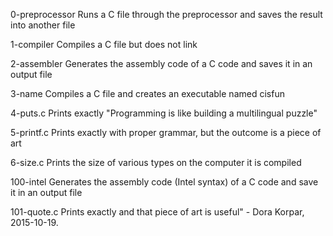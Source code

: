 0-preprocessor		Runs a C file through the preprocessor and saves the result into another file

1-compiler		Compiles a C file but does not link

2-assembler		Generates the assembly code of a C code and saves it in an output file

3-name			Compiles a C file and creates an executable named cisfun

4-puts.c		Prints exactly "Programming is like building a multilingual puzzle"

5-printf.c		Prints exactly with proper grammar, but the outcome is a piece of art

6-size.c		Prints the size of various types on the computer it is compiled

100-intel		Generates the assembly code (Intel syntax) of a C code and save it in an output file

101-quote.c		Prints exactly and that piece of art is useful" - Dora Korpar, 2015-10-19.
